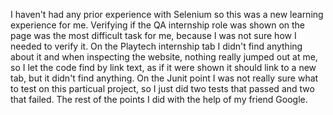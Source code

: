 I haven't had any prior experience with Selenium so this was a new learning experience for me. Verifying if the QA internship role was shown on the page was the 
most difficult task for me, because I was not sure how I needed to verify it. On the Playtech internship tab I didn't find anything about it and when inspecting 
the website, nothing really jumped out at me, so I let the code find by link text, as if it were shown it should link to a new tab, but it didn't find anything. 
On the Junit point I was not really sure what to test on this particual project, so I just did two tests that passed and two that failed. The rest of the points 
I did with the help of my friend Google.
